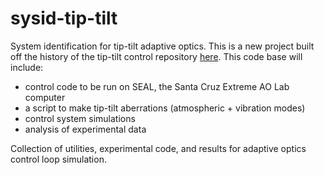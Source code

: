 # sysid-tip-tilt

System identification for tip-tilt adaptive optics. This is a new project built off the history of the tip-tilt control repository [here](github.com/aditya-sengupta/tip-tilt-control). This code base will include:

- control code to be run on SEAL, the Santa Cruz Extreme AO Lab computer
- a script to make tip-tilt aberrations (atmospheric + vibration modes)
- control system simulations
- analysis of experimental data

Collection of utilities, experimental code, and results for adaptive optics control loop simulation.

